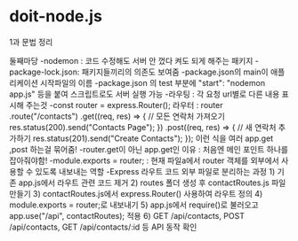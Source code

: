 # doit-node.js
1과 문법 정리

둘째마당
-nodemon : 코드 수정해도 서버 안 껐다 켜도 되게 해주는 패키지
-package-lock.json: 패키지들끼리의 의존도 보여줌
-package.json의 main이 애플리케이션 시작파일의 이름
-package.json 의 test 부분에 "start": "nodemon app.js" 등을 붙여 스크립트로도 서버 실행 가능
-라우팅 : 각 요청 url별로 다른 내용 표시해 주는것
-const router = express.Router(); 라우터 : 
router
  .route("/contacts")
  .get((req, res) => {
    // 모든 연락처 가져오기
    res.status(200).send("Contacts Page");
  })
  .post((req, res) => {
    // 새 연락처 추가하기
    res.status(201).send("Create Contacts");
  });
이런 식을 여러 app.get ,post 하는걸 묶어줌!
-router.get이 아닌 app.get인 이유 : 처음엔 메인 포인트 하나를 잡아줘야함!
-module.exports = router; : 현재 파일a에서 router 객체를 외부에서 사용할 수 있도록 내보내는 역할
-Express 라우트 코드 외부 파일로 분리하는 과정
1️) 기존 app.js에서 라우트 관련 코드 제거
2️) routes 폴더 생성 후 contactRoutes.js 파일 만들기
3️) contactRoutes.js에서 express.Router() 사용하여 라우트 정의
4️) module.exports = router;로 내보내기
5️) app.js에서 require()로 불러오고 app.use("/api", contactRoutes); 적용
6️) GET /api/contacts, POST /api/contacts, GET /api/contacts/:id 등 API 동작 확인
